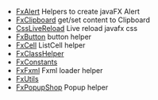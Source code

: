 * [FxAlert](/src/sam/fx/alert/FxAlert.java)  Helpers to create javaFX Alert
* [FxClipboard](/src/sam/fx/clipboard/FxClipboard.java)  get/set content to Clipboard
* [CssLiveReload](/src/sam/fx/developer/utils/CssLiveReload.java)  Live reload javafx css
* [FxButton](/src/sam/fx/helpers/FxButton.java)  button helper
* [FxCell](/src/sam/fx/helpers/FxCell.java)  ListCell helper
* [FxClassHelper](/src/sam/fx/helpers/FxClassHelper.java)  
* [FxConstants](/src/sam/fx/helpers/FxConstants.java)  
* [FxFxml](/src/sam/fx/helpers/FxFxml.java)  Fxml loader helper
* [FxUtils](/src/sam/fx/helpers/FxUtils.java)  
* [FxPopupShop](/src/sam/fx/popup/FxPopupShop.java)  Popup helper


